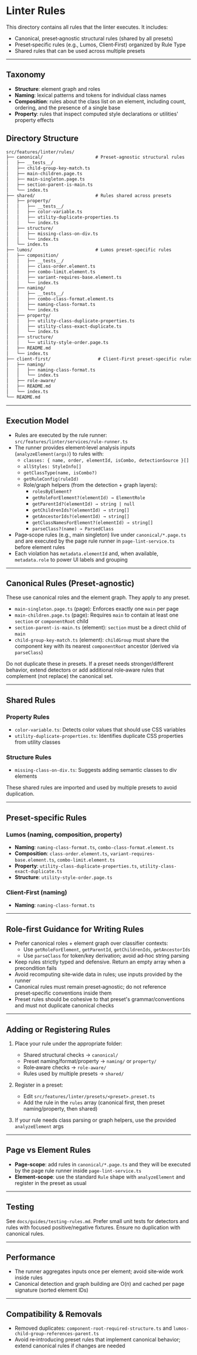 # Linter Rules

This directory contains all rules that the linter executes. It includes:

- Canonical, preset‑agnostic structural rules (shared by all presets)
- Preset‑specific rules (e.g., Lumos, Client‑First) organized by Rule Type
- Shared rules that can be used across multiple presets

---

## Taxonomy

- **Structure**: element graph and roles
- **Naming**: lexical patterns and tokens for individual class names
- **Composition**: rules about the class list on an element, including count, ordering, and the presence of a single base
- **Property**: rules that inspect computed style declarations or utilities' property effects

## Directory Structure

```txt
src/features/linter/rules/
├── canonical/                    # Preset-agnostic structural rules
│   ├── __tests__/
│   ├── child-group-key-match.ts
│   ├── main-children.page.ts
│   ├── main-singleton.page.ts
│   ├── section-parent-is-main.ts
│   └── index.ts
├── shared/                       # Rules shared across presets
│   ├── property/
│   │   ├── __tests__/
│   │   ├── color-variable.ts
│   │   ├── utility-duplicate-properties.ts
│   │   └── index.ts
│   ├── structure/
│   │   ├── missing-class-on-div.ts
│   │   └── index.ts
│   └── index.ts
├── lumos/                        # Lumos preset-specific rules
│   ├── composition/
│   │   ├── __tests__/
│   │   ├── class-order.element.ts
│   │   ├── combo-limit.element.ts
│   │   ├── variant-requires-base.element.ts
│   │   └── index.ts
│   ├── naming/
│   │   ├── __tests__/
│   │   ├── combo-class-format.element.ts
│   │   ├── naming-class-format.ts
│   │   └── index.ts
│   ├── property/
│   │   ├── utility-class-duplicate-properties.ts
│   │   ├── utility-class-exact-duplicate.ts
│   │   └── index.ts
│   ├── structure/
│   │   └── utility-style-order.page.ts
│   ├── README.md
│   └── index.ts
├── client-first/                  # Client-First preset-specific rules
│   ├── naming/
│   │   ├── naming-class-format.ts
│   │   └── index.ts
│   ├── role-aware/
│   ├── README.md
│   └── index.ts
└── README.md
```

---

## Execution Model

- Rules are executed by the rule runner: `src/features/linter/services/rule-runner.ts`
- The runner provides element‑level analysis inputs (`analyzeElement(args)`) to rules with:
  - `classes: { name, order, elementId, isCombo, detectionSource }[]`
  - `allStyles: StyleInfo[]`
  - `getClassType(name, isCombo?)`
  - `getRuleConfig(ruleId)`
  - Role/graph helpers (from the detection + graph layers):
    - `rolesByElement?`
    - `getRoleForElement?(elementId) → ElementRole`
    - `getParentId?(elementId) → string | null`
    - `getChildrenIds?(elementId) → string[]`
    - `getAncestorIds?(elementId) → string[]`
    - `getClassNamesForElement?(elementId) → string[]`
    - `parseClass?(name) → ParsedClass`
- Page‑scope rules (e.g., main singleton) live under `canonical/*.page.ts` and are executed by the page rule runner in `page-lint-service.ts` before element rules
- Each violation has `metadata.elementId` and, when available, `metadata.role` to power UI labels and grouping

---

## Canonical Rules (Preset‑agnostic)

These use canonical roles and the element graph. They apply to any preset.

- `main-singleton.page.ts` (page): Enforces exactly one `main` per page
- `main-children.page.ts` (page): Requires `main` to contain at least one `section` or `componentRoot` child
- `section-parent-is-main.ts` (element): `section` must be a direct child of `main`
- `child-group-key-match.ts` (element): `childGroup` must share the component key with its nearest `componentRoot` ancestor (derived via `parseClass`)

Do not duplicate these in presets. If a preset needs stronger/different behavior, extend detectors or add additional role‑aware rules that complement (not replace) the canonical set.

---

## Shared Rules

### Property Rules

- `color-variable.ts`: Detects color values that should use CSS variables
- `utility-duplicate-properties.ts`: Identifies duplicate CSS properties from utility classes

### Structure Rules

- `missing-class-on-div.ts`: Suggests adding semantic classes to div elements

These shared rules are imported and used by multiple presets to avoid duplication.

---

## Preset‑specific Rules

### Lumos (naming, composition, property)

- **Naming**: `naming-class-format.ts`, `combo-class-format.element.ts`
- **Composition**: `class-order.element.ts`, `variant-requires-base.element.ts`, `combo-limit.element.ts`
- **Property**: `utility-class-duplicate-properties.ts`, `utility-class-exact-duplicate.ts`
- **Structure**: `utility-style-order.page.ts`

### Client‑First (naming)

- **Naming**: `naming-class-format.ts`

---

## Role‑first Guidance for Writing Rules

- Prefer canonical roles + element graph over classifier contexts:
  - Use `getRoleForElement`, `getParentId`, `getChildrenIds`, `getAncestorIds`
  - Use `parseClass` for token/key derivation; avoid ad‑hoc string parsing
- Keep rules strictly typed and defensive. Return an empty array when a precondition fails
- Avoid recomputing site‑wide data in rules; use inputs provided by the runner
- Canonical rules must remain preset‑agnostic; do not reference preset‑specific conventions inside them
- Preset rules should be cohesive to that preset's grammar/conventions and must not duplicate canonical checks

---

## Adding or Registering Rules

1. Place your rule under the appropriate folder:

   - Shared structural checks → `canonical/`
   - Preset naming/format/property → `naming/` or `property/`
   - Role‑aware checks → `role-aware/`
   - Rules used by multiple presets → `shared/`

2. Register in a preset:

   - Edit `src/features/linter/presets/<preset>.preset.ts`
   - Add the rule in the `rules` array (canonical first, then preset naming/property, then shared)

3. If your rule needs class parsing or graph helpers, use the provided `analyzeElement` args

---

## Page vs Element Rules

- **Page‑scope**: add rules in `canonical/*.page.ts` and they will be executed by the page rule runner inside `page-lint-service.ts`
- **Element‑scope**: use the standard `Rule` shape with `analyzeElement` and register in the preset as usual

---

## Testing

See `docs/guides/testing-rules.md`. Prefer small unit tests for detectors and rules with focused positive/negative fixtures. Ensure no duplication with canonical rules.

---

## Performance

- The runner aggregates inputs once per element; avoid site‑wide work inside rules
- Canonical detection and graph building are O(n) and cached per page signature (sorted element IDs)

---

## Compatibility & Removals

- Removed duplicates: `component-root-required-structure.ts` and `lumos-child-group-references-parent.ts`
- Avoid re‑introducing preset rules that implement canonical behavior; extend canonical rules if changes are needed
